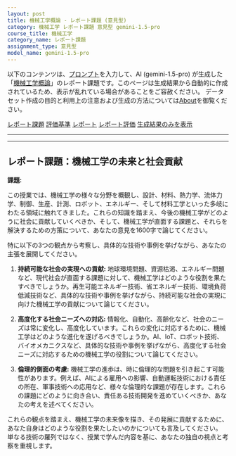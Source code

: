 ```yaml
---
layout: post
title: 機械工学概論 - レポート課題 (意見型)
category: 機械工学 レポート課題 意見型 gemini-1.5-pro
course_title: 機械工学
category_name: レポート課題
assignment_type: 意見型
model_name: gemini-1.5-pro
---
```


以下のコンテンツは、[プロンプト](https://github.com/takedatoshiyuki/synthetic_assignments/tree/main/generated/機械工学/gemini-1.5-pro/prompt_レポート課題-意見型.md)を入力して、AI (gemini-1.5-pro) が生成した「[機械工学概論](/contents/機械工学/)」のレポート課題です。このページは生成結果から自動的に作成されているため、表示が乱れている場合があることをご容赦ください。
データセット作成の目的と利用上の注意および生成の方法については[About](/About)を御覧ください。

[レポート課題](../レポート課題-意見型)
[評価基準](../評価基準-意見型)
[レポート](../レポート-意見型)
[レポート評価](../レポート評価-意見型)
[生成結果のみを表示](https://github.com/takedatoshiyuki/synthetic_assignments/tree/main/generated/機械工学/gemini-1.5-pro/レポート課題-意見型.md)
  

***
***
  
## レポート課題：機械工学の未来と社会貢献

**課題:**

この授業では、機械工学の様々な分野を概観し、設計、材料、熱力学、流体力学、制御、生産、計測、ロボット、エネルギー、そして材料工学といった多岐にわたる領域に触れてきました。これらの知識を踏まえ、今後の機械工学がどのように社会に貢献していくべきか、そして、機械工学が直面する課題と、それらを解決するための方策について、あなたの意見を1600字で論じてください。

特に以下の3つの観点から考察し、具体的な技術や事例を挙げながら、あなたの主張を展開してください。

1. **持続可能な社会の実現への貢献:**  地球環境問題、資源枯渇、エネルギー問題など、現代社会が直面する課題に対して、機械工学はどのような役割を果たすべきでしょうか。再生可能エネルギー技術、省エネルギー技術、環境負荷低減技術など、具体的な技術や事例を挙げながら、持続可能な社会の実現に向けた機械工学の貢献について論じてください。


2. **高度化する社会ニーズへの対応:**  情報化、自動化、高齢化など、社会のニーズは常に変化し、高度化しています。これらの変化に対応するために、機械工学はどのような進化を遂げるべきでしょうか。AI、IoT、ロボット技術、バイオメカニクスなど、具体的な技術や事例を挙げながら、高度化する社会ニーズに対応するための機械工学の役割について論じてください。


3. **倫理的側面の考慮:**  機械工学の進歩は、時に倫理的な問題を引き起こす可能性があります。例えば、AIによる雇用への影響、自動運転技術における責任の所在、軍事技術への応用など、様々な倫理的な課題が存在します。これらの課題にどのように向き合い、責任ある技術開発を進めていくべきか、あなたの考えを述べてください。


これらの観点を踏まえ、機械工学の未来像を描き、その発展に貢献するために、あなた自身はどのような役割を果たしたいのかについても言及してください。  単なる技術の羅列ではなく、授業で学んだ内容を基に、あなたの独自の視点と考察を重視します。
